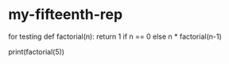 # my-fifteenth-rep
for testing
def factorial(n):
    return 1 if n == 0 else n * factorial(n-1)

print(factorial(5))
